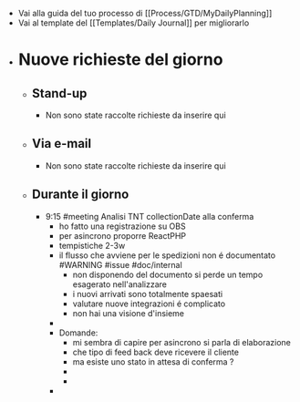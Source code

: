 - Vai alla guida del tuo processo di [[Process/GTD/MyDailyPlanning]]
- Vai al template del [[Templates/Daily Journal]] per migliorarlo
- # Nuove richieste del giorno
	- ## Stand-up
		- Non sono state raccolte richieste da inserire qui
	- ## Via e-mail
		- Non sono state raccolte richieste da inserire qui
	- ## Durante il giorno
		- 9:15 #meeting Analisi TNT collectionDate alla conferma
			- ho fatto una registrazione su OBS
			- per asincrono proporre ReactPHP
			- tempistiche 2-3w
			- il flusso che avviene per le spedizioni  non é documentato #WARNING #issue #doc/internal
				- non disponendo del documento si perde un tempo esagerato nell'analizzare
				- i nuovi arrivati sono totalmente spaesati
				- valutare nuove integrazioni é complicato
				- non hai una visione d'insieme
			-
			- Domande:
				- mi sembra di capire per asincrono si parla di elaborazione
				- che tipo di feed back deve ricevere il cliente
				- ma esiste uno stato in attesa di conferma ?
				-
				-
			-